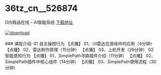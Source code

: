 # 36tz_cn__526874
D内精品在线 – AI智能系统
[下载地址](http://www.36tz.cn/article/526874 "下载地址")
<br/></br>[![download](http://36tz.cn/muke_img/2019_09_1-5-300x169.png "下载地址")](http://www.36tz.cn/article/526874 "下载地址")
<br/></br>### 课程介绍:
01 自主操控行为
【点播】 01、UI雷达在游戏中的应用（4分钟）
【点播】 02、雷达制作原理（15分钟）
【点播】 03、上机开发（26分钟）
02 智能感知行为
【点播】 01、SimplePath寻路插件介绍（11分钟）
【点播】 02、SimplePath插件中核心组件（14分钟）
【点播】 03、SimplePath使用流程（30分钟）

 

